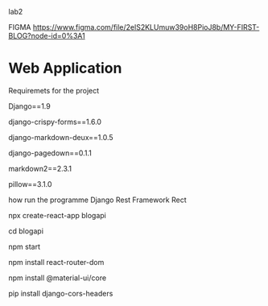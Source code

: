 lab2

FIGMA https://www.figma.com/file/2elS2KLUmuw39oH8PioJ8b/MY-FIRST-BLOG?node-id=0%3A1

# Web Application

Requiremets for the project


Django==1.9

django-crispy-forms==1.6.0

django-markdown-deux==1.0.5

django-pagedown==0.1.1

markdown2==2.3.1

pillow==3.1.0




how run the programme  Django Rest Framework Rect



npx create-react-app blogapi

cd blogapi

npm start

npm install react-router-dom

npm install @material-ui/core

pip install django-cors-headers


